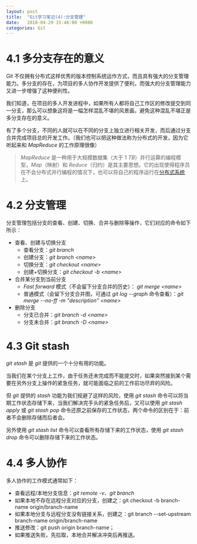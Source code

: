 ```yaml
---
layout: post
title:  "Git学习笔记(4):分支管理"
date:   2018-04-29 15:46:00 +0000
categories: Git
---
```


# 4.1 多分支存在的意义
 
*Git* 不仅拥有分布式这样优秀的版本控制系统运作方式，而且具有强大的分支管理能力。多分支的存在，为项目的多人协作开发提供了便利，而强大的分支管理能力又进一步增强了这种便利性。<!--excerpt-->

我们知道，在项目的多人开发进程中，如果所有人都将自己工作区的修改提交到同一分支，那么可以想象这将是一幅怎样混乱不堪的风景画，避免这种混乱不堪正是多分支存在的意义。

有了多个分支，不同的人就可以在不同的分支上独立进行相关开发，而后通过分支合并完成项目总的开发工作。（我们也可以把这种做法称为分布式的开发，因为它听起来和 *MapReduce* 的工作原理很像）

<div>
<blockquote class='quote-style'>
<em>MapReduce</em> 是一种用于大规模数据集（大于 1 <em>TB</em>）并行运算的编程模型，<em>Map</em>（映射）和 <em>Reduce</em>（归约）是其主要思想。它的出现使得程序员在不会分布式并行编程的情况下，也可以将自己的程序运行在<a href="https://baike.baidu.com/item/%E5%88%86%E5%B8%83%E5%BC%8F%E7%B3%BB%E7%BB%9F">分布式系统</a>上。
</blockquote>
</div>

# 4.2 分支管理

分支管理包括分支的查看、创建、切换、合并与删除等操作，它们对应的命令如下所示：

* 查看、创建与切换分支
  + 查看分支：*git branch*
  + 创建分支：*git branch \<name\>*
  + 切换分支：*git checkout \<name\>*
  + 创建+切换分支：*git checkout -b \<name\>*
* 合并某分支到当前分支
  + *Fast forward* 模式（不会留下分支合并的历史）： *git merge \<name\>*
  + 普通模式（会留下分支合并图，可通过 *git log --graph* 命令查看）：*git merge --no-ff -m "description" \<name\>*
* 删除分支
  + 分支已合并：*git branch -d \<name\>*
  + 分支未合并：*git branch -D \<name\>*

# 4.3 Git stash

*git stash* 是 *git* 提供的一个十分有用的功能。

当我们在某个分支上工作，由于任务还未完成而不能提交时，如果突然接到某个需要在另外分支上操作的紧急任务，就可能面临之前的工作前功尽弃的风险。

但 *git* 提供的 *stash* 功能为我们规避了这样的风险，使用 *git stash* 命令可以将当期工作状态存储下来，当我们解决完手头的紧急任务后，又可以使用 *git stash apply* 或 *git stash pop* 命令还原之前保存的工作状态，两个命令的区别在于：前者不会删除存储而后者会。

另外使用 *git stash list* 命令可以查看所有存储下来的工作状态，使用 *git stash drop* 命令可以删除存储下来的工作状态。

# 4.4 多人协作

多人协作的工作模式通常如下：
- 查看远程/本地分支信息：*git remote -v*、*git branch*
- 如果本地不存在远程分支对应的分支，创建之：git checkout -b branch-name origin/branch-name
- 如果本地分支与远程分支没有链接关系，创建之：git branch --set-upstream branch-name origin/branch-name
- 推送修改：git push origin branch-name；
- 如果推送失败，先拉取，本地合并解决冲突后再推送。